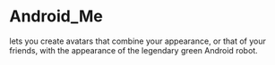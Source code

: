 # Android_Me
lets you create avatars that combine your appearance, or that of your friends, with the appearance of the legendary green Android robot.
